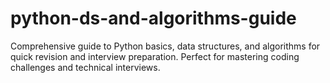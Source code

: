 # python-ds-and-algorithms-guide
Comprehensive guide to Python basics, data structures, and algorithms for quick revision and interview preparation. Perfect for mastering coding challenges and technical interviews.
